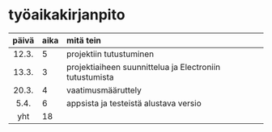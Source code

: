 # työaikakirjanpito

| päivä | aika | mitä tein  |
| :----:|:-----| :-----|
| 12.3. | 5    | projektiin tutustuminen |
| 13.3. | 3    | projektiaiheen suunnittelua ja Electroniin tutustumista |
| 20.3. | 4    | vaatimusmääruttely |
| 5.4.  | 6    | appsista ja testeistä alustava versio |
| yht   | 18   | | 
